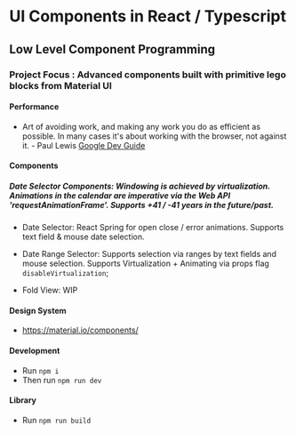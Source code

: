 # UI Components in React / Typescript

## Low Level Component Programming

### Project Focus : Advanced components built with primitive lego blocks from Material UI

#### Performance

- Art of avoiding work, and making any work you do as efficient as possible. In many cases it's about working with the browser, not against it. - Paul Lewis [Google Dev Guide](https://developers.google.com/web/fundamentals/performance/rendering/)

#### Components

##### Date Selector Components: Windowing is achieved by virtualization. Animations in the calendar are imperative via the Web API 'requestAnimationFrame'. Supports +41 / -41 years in the future/past.

- Date Selector: React Spring for open close / error animations. Supports text field & mouse date selection.

- Date Range Selector: Supports selection via ranges by text fields and mouse selection. Supports Virtualization + Animating via props flag `disableVirtualization`;

- Fold View: WIP

#### Design System

- https://material.io/components/

#### Development

- Run `npm i`
- Then run `npm run dev`

#### Library

- Run `npm run build`
